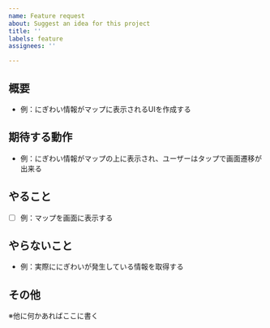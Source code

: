 ```yaml
---
name: Feature request
about: Suggest an idea for this project
title: ''
labels: feature
assignees: ''

---
```


## 概要

- 例：にぎわい情報がマップに表示されるUIを作成する

## 期待する動作

- 例：にぎわい情報がマップの上に表示され、ユーザーはタップで画面遷移が出来る

## やること

- [ ] 例：マップを画面に表示する

## やらないこと

- 例：実際ににぎわいが発生している情報を取得する

## その他

※他に何かあればここに書く
